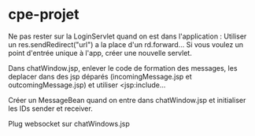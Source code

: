 cpe-projet
==========

Ne pas rester sur la LoginServlet quand on est dans l'application :
  Utiliser un res.sendRedirect("url") a la place d'un rd.forward...
  Si vous voulez un point d'entrée unique à l'app, créer une nouvelle servlet.
  
Dans chatWindow.jsp, enlever le code de formation des messages, les deplacer dans des jsp déparés
(incomingMessage.jsp et outcomingMessage.jsp) et utiliser <jsp:include...

Créer un MessageBean quand on entre dans chatWindow.jsp et initialiser les IDs sender et receiver.

Plug websocket sur chatWindows.jsp

